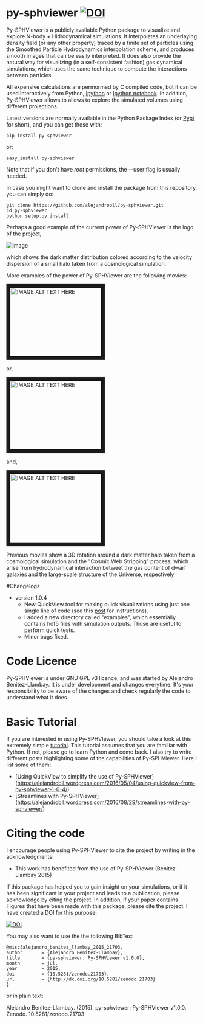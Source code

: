 # py-sphviewer [![DOI](https://zenodo.org/badge/doi/10.5281/zenodo.21703.svg)](http://dx.doi.org/10.5281/zenodo.21703)



Py-SPHViewer is a publicly available Python package to visualize and explore N-body + Hidrodynamical simulations. It interpolates an underlaying density field (or any other property) traced by a finite set of particles using the Smoothed Particle Hydrodynamics interpolation scheme, and produces smooth images that can be easily interpreted. It does also provide the natural way for visualizing (in a self-consistent fashion) gas dynamical simulations, which uses the same technique to compute the interactions between particles.

All expensive calculations are permormed by C compiled code, but it can be used interactively from Python, [Ipython](http://ipython.org/) or [Ipython notebook](http://ipython.org/). In addition, Py-SPHViewer allows to allows to explore the simulated volumes using different projections. 
 
Latest versions are normally available in the Python Package Index (or [Pypi](https://pypi.python.org/pypi?:action=display&name=py-sphviewer&version=0.166) for short), and you can get those with:

    pip install py-sphviewer 

or:

    easy_install py-sphviewer 

Note that if you don't have *root* permissions, the --user flag is usually needed.

In case you might want to clone and install the package from this repository, you can simply do:

    git clone https://github.com/alejandrobll/py-sphviewer.git
    cd py-sphviewer
    python setup.py install

Perhaps a good example of the current power of Py-SPHViewer is the logo of the project, 

![Image](https://raw.githubusercontent.com/alejandrobll/py-sphviewer/master/wiki/pysph-logo_small.png)

which shows the dark matter distribution colored according to the velocity dispersion of a small halo taken from a cosmological simulation.

More examples of the power of Py-SPHViewer are the following movies:

<a href="http://www.youtube.com/watch?v=4ZIgVbNlDU4
" target="_blank"><img src="http://img.youtube.com/vi/vqGYURAgYUY/0.jpg" 
alt="IMAGE ALT TEXT HERE" width="240" height="180" border="10" /></a>

or, 

<a href="http://www.youtube.com/watch?feature=player_embedded&v=O6Adwk41J58
" target="_blank"><img src="http://img.youtube.com/vi/O6Adwk41J58/0.jpg" 
alt="IMAGE ALT TEXT HERE" width="240" height="180" border="10" /></a>

and, 

<a href="http://www.youtube.com/watch?feature=player_embedded&v=XOcCguGU0cE
" target="_blank"><img src="http://img.youtube.com/vi/XOcCguGU0cE/0.jpg" 
alt="IMAGE ALT TEXT HERE" width="240" height="180" border="10" /></a>

Previous movies show a 3D rotation around a dark matter halo taken from a cosmological simulation and the "Cosmic Web Stripping" process, which arise from hydrodynamical interaction betweet the gas content of dwarf galaxies and the large-scale structure of the Universe, respectively

#Changelogs
- version 1.0.4
   * New QuickView tool for making quick visualizations using just one single line of code (see this [post](https://alejandrobll.wordpress.com/2016/05/04/using-quickview-from-py-sphviewer-1-0-4/) for instructions).
   * I added a new directory called "examples", which essentially contains hdf5 files with simulation outputs. Those are useful to perform quick tests. 
   * Minor bugs fixed.


# Code Licence

Py-SPHViewer is under GNU GPL v3 licence, and was started by Alejandro Benitez-Llambay. It is under development and changes everytime. It's your responsibility to be aware of the changes and check regularly the code to understand what it does.

# Basic Tutorial

If you are interested in using Py-SPHVIewer, you should take a look at this extremely simple [tutorial](http://nbviewer.ipython.org/urls/raw.githubusercontent.com/alejandrobll/py-sphviewer/master/wiki/tutorial_sphviewer.ipynb). This tutorial assumes that you are familiar with Python. If not, please go to learn Python and come back. 
I also try to write different posts highlighting some of the capabilities of Py-SPHViewer. Here I list some of them:

* [Using QuickView to simplify the use of Py-SPHViewer] (https://alejandrobll.wordpress.com/2016/05/04/using-quickview-from-py-sphviewer-1-0-4/)
* [Streamlines with Py-SPHViewer] (https://alejandrobll.wordpress.com/2016/08/29/streamlines-with-py-sphviewer/)

# Citing the code

I encourage people using Py-SPHViewer to cite the project by writing in the acknowledgments:

* This work has benefited from the use of Py-SPHViewer (Benitez-Llambay 2015)

If this package has helped you to gain insight on your simulations, or if it has been significant in your project and leads to a publication, please acknowledge by citing the project. In addition, if your paper contains Figures that have been made with this package, please cite the project. I have created a DOI for this purpose:

[![DOI](https://zenodo.org/badge/doi/10.5281/zenodo.21703.svg)](http://dx.doi.org/10.5281/zenodo.21703).

You may also want to use the the following BibTex:

    @misc{alejandro_benitez_llambay_2015_21703,
    author       = {Alejandro Benitez-Llambay},
    title        = {py-sphviewer: Py-SPHViewer v1.0.0},
    month        = jul,
    year         = 2015,
    doi          = {10.5281/zenodo.21703},
    url          = {http://dx.doi.org/10.5281/zenodo.21703}
    }

or in plain text:

Alejandro Benitez-Llambay. (2015). py-sphviewer: Py-SPHViewer v1.0.0. Zenodo. 10.5281/zenodo.21703


